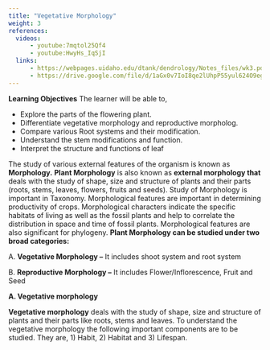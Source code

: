 ```yaml
---
title: "Vegetative Morphology"
weight: 3
references:
  videos:
      - youtube:7mqtol25Qf4
      - youtube:HwyHs_IqSjI
  links:
      - https://webpages.uidaho.edu/dtank/dendrology/Notes_files/wk3.pdf
      - https://drive.google.com/file/d/1aGx0v7IoI8qe2lUhpP55yul624O9egHm/view
---
```


**Learning Objectives**
The learner will be able to,

- Explore the parts of the flowering plant.
- Differentiate vegetative morphology and reproductive morpholog.
- Compare various Root systems and their modification.
- Understand the stem modifications and function.
- Interpret the structure and functions of leaf

The study of various external features of the organism is known as **Morphology.** **Plant Morphology** is also known as **external morphology that** deals with the study of shape, size and structure of plants and their parts (roots, stems, leaves, flowers, fruits and seeds). Study of Morphology is important in Taxonomy. Morphological features are important in determining productivity of crops. Morphological characters indicate the specific habitats of living as well as the fossil plants and help to correlate the distribution in space and time of fossil plants. Morphological features are also significant for phylogeny. 
**Plant Morphology can be studied under two broad categories:**

A. **Vegetative Morphology –** It includes shoot system and root system

B. **Reproductive Morphology –** It includes Flower/Inflorescence, Fruit and Seed

**A. Vegetative morphology**

**Vegetative morphology** deals with the study of shape, size and structure of plants and their parts like roots, stems and leaves. To understand the vegetative morphology the following important components are to be studied. They are, 1) Habit, 2) Habitat and 3) Lifespan.
